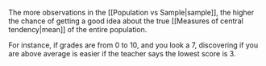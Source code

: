 The more observations in the [[Population vs Sample|sample]], the higher the chance of getting a good idea about the true [[Measures of central tendency|mean]] of the entire population.

For instance, if grades are from 0 to 10, and you look a 7, discovering if you are above average is easier if the teacher says the lowest score is 3.